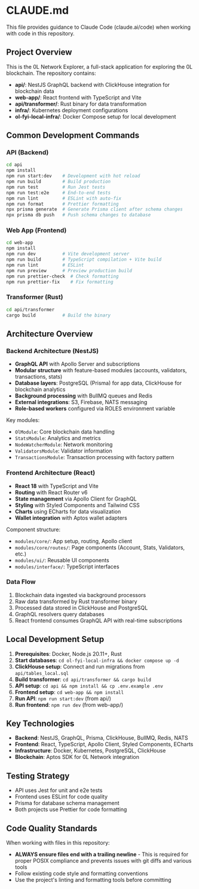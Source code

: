 # CLAUDE.md

This file provides guidance to Claude Code (claude.ai/code) when working with code in this repository.

## Project Overview

This is the 0L Network Explorer, a full-stack application for exploring the 0L blockchain. The repository contains:

- **api/**: NestJS GraphQL backend with ClickHouse integration for blockchain data
- **web-app/**: React frontend with TypeScript and Vite
- **api/transformer/**: Rust binary for data transformation
- **infra/**: Kubernetes deployment configurations
- **ol-fyi-local-infra/**: Docker Compose setup for local development

## Common Development Commands

### API (Backend)
```bash
cd api
npm install
npm run start:dev    # Development with hot reload
npm run build        # Build production
npm run test         # Run Jest tests
npm run test:e2e     # End-to-end tests
npm run lint         # ESLint with auto-fix
npm run format       # Prettier formatting
npx prisma generate  # Generate Prisma client after schema changes
npx prisma db push   # Push schema changes to database
```

### Web App (Frontend)
```bash
cd web-app
npm install
npm run dev          # Vite development server
npm run build        # TypeScript compilation + Vite build
npm run lint         # ESLint
npm run preview      # Preview production build
npm run prettier-check  # Check formatting
npm run prettier-fix    # Fix formatting
```

### Transformer (Rust)
```bash
cd api/transformer
cargo build          # Build the binary
```

## Architecture Overview

### Backend Architecture (NestJS)
- **GraphQL API** with Apollo Server and subscriptions
- **Modular structure** with feature-based modules (accounts, validators, transactions, stats)
- **Database layers**: PostgreSQL (Prisma) for app data, ClickHouse for blockchain analytics
- **Background processing** with BullMQ queues and Redis
- **External integrations**: S3, Firebase, NATS messaging
- **Role-based workers** configured via ROLES environment variable

Key modules:
- `OlModule`: Core blockchain data handling
- `StatsModule`: Analytics and metrics
- `NodeWatcherModule`: Network monitoring
- `ValidatorsModule`: Validator information
- `TransactionsModule`: Transaction processing with factory pattern

### Frontend Architecture (React)
- **React 18** with TypeScript and Vite
- **Routing** with React Router v6
- **State management** via Apollo Client for GraphQL
- **Styling** with Styled Components and Tailwind CSS
- **Charts** using ECharts for data visualization
- **Wallet integration** with Aptos wallet adapters

Component structure:
- `modules/core/`: App setup, routing, Apollo client
- `modules/core/routes/`: Page components (Account, Stats, Validators, etc.)
- `modules/ui/`: Reusable UI components
- `modules/interface/`: TypeScript interfaces

### Data Flow
1. Blockchain data ingested via background processors
2. Raw data transformed by Rust transformer binary  
3. Processed data stored in ClickHouse and PostgreSQL
4. GraphQL resolvers query databases
5. React frontend consumes GraphQL API with real-time subscriptions

## Local Development Setup

1. **Prerequisites**: Docker, Node.js 20.11+, Rust
2. **Start databases**: `cd ol-fyi-local-infra && docker compose up -d`
3. **ClickHouse setup**: Connect and run migrations from `api/tables_local.sql`
4. **Build transformer**: `cd api/transformer && cargo build`
5. **API setup**: `cd api && npm install && cp .env.example .env`
6. **Frontend setup**: `cd web-app && npm install`
7. **Run API**: `npm run start:dev` (from api/)
8. **Run frontend**: `npm run dev` (from web-app/)

## Key Technologies

- **Backend**: NestJS, GraphQL, Prisma, ClickHouse, BullMQ, Redis, NATS
- **Frontend**: React, TypeScript, Apollo Client, Styled Components, ECharts
- **Infrastructure**: Docker, Kubernetes, PostgreSQL, ClickHouse
- **Blockchain**: Aptos SDK for 0L Network integration

## Testing Strategy

- API uses Jest for unit and e2e tests
- Frontend uses ESLint for code quality
- Prisma for database schema management
- Both projects use Prettier for code formatting

## Code Quality Standards

When working with files in this repository:

- **ALWAYS ensure files end with a trailing newline** - This is required for proper POSIX compliance and prevents issues with git diffs and various tools
- Follow existing code style and formatting conventions
- Use the project's linting and formatting tools before committing
